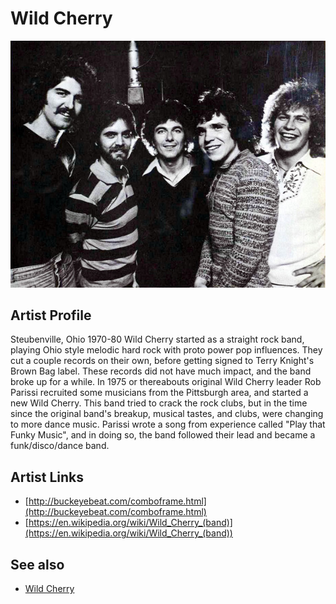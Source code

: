 # Wild Cherry

![](../../assets/artists/Wild_Cherry.png)

## Artist Profile

Steubenville, Ohio 1970-80
Wild Cherry started as a straight rock band, playing Ohio style melodic hard rock with proto power pop influences. They cut a couple records on their own, before getting signed to Terry Knight's Brown Bag label. These records did not have much impact, and the band broke up for a while. In 1975 or thereabouts original Wild Cherry leader Rob Parissi recruited some musicians from the Pittsburgh area, and started a new Wild Cherry. This band tried to crack the rock clubs, but in the time since the original band's breakup, musical tastes, and clubs, were changing to more dance music. Parissi wrote a song from experience called "Play that Funky Music", and in doing so, the band followed their lead and became a funk/disco/dance band.

## Artist Links

- [http://buckeyebeat.com/comboframe.html](http://buckeyebeat.com/comboframe.html)
- [https://en.wikipedia.org/wiki/Wild_Cherry_(band)](https://en.wikipedia.org/wiki/Wild_Cherry_(band))


## See also

- [Wild Cherry](Wild_Cherry.md)
